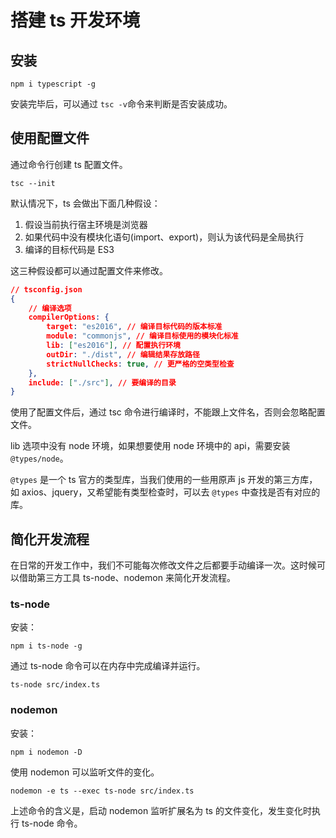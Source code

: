 # 搭建 ts 开发环境

## 安装

```shell
npm i typescript -g
```

安装完毕后，可以通过 `tsc -v`命令来判断是否安装成功。



## 使用配置文件

通过命令行创建 ts 配置文件。

```shell
tsc --init
```

默认情况下，ts 会做出下面几种假设：

1. 假设当前执行宿主环境是浏览器
2. 如果代码中没有模块化语句(import、export)，则认为该代码是全局执行
3. 编译的目标代码是 ES3

这三种假设都可以通过配置文件来修改。

```json
// tsconfig.json
{
    // 编译选项
    compilerOptions: {
        target: "es2016", // 编译目标代码的版本标准
        module: "commonjs", // 编译目标使用的模块化标准
        lib: ["es2016"], // 配置执行环境
        outDir: "./dist", // 编辑结果存放路径
        strictNullChecks: true, // 更严格的空类型检查
    },
    include: ["./src"], // 要编译的目录
}
```

使用了配置文件后，通过 tsc 命令进行编译时，不能跟上文件名，否则会忽略配置文件。

lib 选项中没有 node 环境，如果想要使用 node 环境中的 api，需要安装 `@types/node`。

`@types` 是一个 ts 官方的类型库，当我们使用的一些用原声 js 开发的第三方库，如 axios、jquery，又希望能有类型检查时，可以去 `@types` 中查找是否有对应的库。

## 简化开发流程

在日常的开发工作中，我们不可能每次修改文件之后都要手动编译一次。这时候可以借助第三方工具 ts-node、nodemon 来简化开发流程。

### ts-node

安装：

```shell
npm i ts-node -g
```

通过 ts-node 命令可以在内存中完成编译并运行。

```shell
ts-node src/index.ts
```

### nodemon

安装：

```shell
npm i nodemon -D
```

使用 nodemon 可以监听文件的变化。

```shell
nodemon -e ts --exec ts-node src/index.ts
```

上述命令的含义是，启动 nodemon 监听扩展名为 ts 的文件变化，发生变化时执行 ts-node 命令。